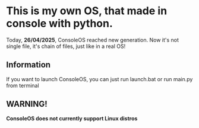 # This is my own OS, that made in console with python.

Today, **26/04/2025**, ConsoleOS reached new generation. Now it's not single file, it's chain of files, just like in a real OS!

## Information
If you want to launch ConsoleOS, you can just run launch.bat or run main.py from terminal

## WARNING!
**ConsoleOS does not currently support Linux distros**



